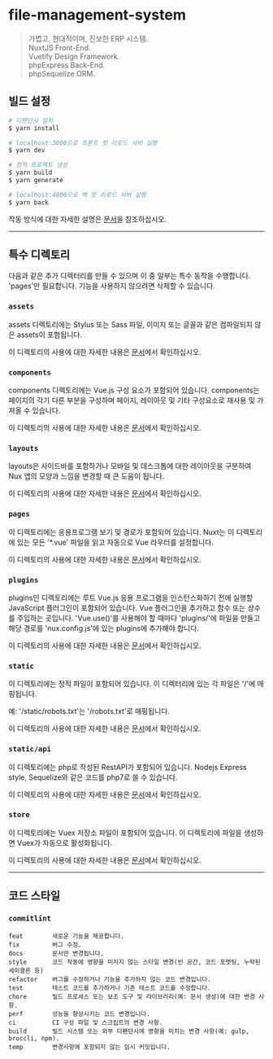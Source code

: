 # file-management-system
> 가볍고, 현대적이며, 진보한 ERP 시스템.   
> NuxtJS Front-End.   
> Vuetify Design Framework.   
> phpExpress Back-End.   
> phpSequelize ORM.
## 빌드 설정

```bash
# 디펜던시 설치
$ yarn install

# localhost:3000으로 프론트 핫 리로드 서버 실행
$ yarn dev

# 정적 프로젝트 생성
$ yarn build
$ yarn generate

# localhost:4000으로 백 핫 리로드 서버 실행
$ yarn back
```

작동 방식에 대한 자세한 설명은 [문서](https://nuxtjs.org)을 참조하십시오.

***
## 특수 디렉토리
다음과 같은 추가 디렉터리를 만들 수 있으며 이 중 일부는 특수 동작을 수행합니다. 'pages'만 필요합니다. 기능을 사용하지 않으려면 삭제할 수 있습니다.

### `assets`
assets 디렉토리에는 Stylus 또는 Sass 파일, 이미지 또는 글꼴과 같은 컴파일되지 않은 assets이 포함됩니다.

이 디렉토리의 사용에 대한 자세한 내용은 [문서](https://nuxtjs.org/docs/2.x/directory-structure/assets)에서 확인하십시오.

### `components`
components 디렉토리에는 Vue.js 구성 요소가 포함되어 있습니다. components는 페이지의 각기 다른 부분을 구성하며 페이지, 레이아웃 및 기타 구성요소로 재사용 및 가져올 수 있습니다.

이 디렉토리의 사용에 대한 자세한 내용은 [문서](https://nuxtjs.org/docs/2.x/directory-structure/components)에서 확인하십시오.

### `layouts`
layouts은 사이드바를 포함하거나 모바일 및 데스크톱에 대한 레이아웃을 구분하여 Nux 앱의 모양과 느낌을 변경할 때 큰 도움이 됩니다.

이 디렉토리의 사용에 대한 자세한 내용은 [문서](https://nuxtjs.org/docs/2.x/directory-structure/layouts)에서 확인하십시오.

### `pages`
이 디렉토리에는 응용프로그램 보기 및 경로가 포함되어 있습니다. Nuxt는 이 디렉토리에 있는 모든 '*.vue' 파일을 읽고 자동으로 Vue 라우터를 설정합니다.

이 디렉토리의 사용에 대한 자세한 내용은 [문서](https://nuxtjs.org/docs/2.x/get-started/routing)에서 확인하십시오.

### `plugins`
plugins인 디렉토리에는 루트 Vue.js 응용 프로그램을 인스턴스화하기 전에 실행할 JavaScript 플러그인이 포함되어 있습니다. Vue 플러그인을 추가하고 함수 또는 상수를 주입하는 곳입니다. 'Vue.use()'를 사용해야 할 때마다 'plugins/'에 파일을 만들고 해당 경로를 'nux.config.js'에 있는 plugins에 추가해야 합니다.

이 디렉토리의 사용에 대한 자세한 내용은 [문서](https://nuxtjs.org/docs/2.x/directory-structure/plugins)에서 확인하십시오.


### `static`
이 디렉토리에는 정적 파일이 포함되어 있습니다. 이 디렉터리에 있는 각 파일은 '/'에 매핑됩니다.

예: '/static/robots.txt'는 '/robots.txt'로 매핑됩니다.

이 디렉토리의 사용에 대한 자세한 내용은 [문서](https://nuxtjs.org/docs/2.x/directory-structure/static)에서 확인하십시오.

### `static/api`
이 디렉토리에는 php로 작성된 RestAPI가 포함되어 있습니다. Nodejs Express style, Sequelize와 같은 코드를 php7로 쓸 수 있습니다.

이 디렉토리의 사용에 대한 자세한 내용은 [문서](https://github.com/devxian96/phpExpress)에서 확인하십시오.

### `store`
이 디렉토리에는 Vuex 저장소 파일이 포함되어 있습니다. 이 디렉토리에 파일을 생성하면 Vuex가 자동으로 활성화됩니다.

이 디렉토리의 사용에 대한 자세한 내용은 [문서](https://nuxtjs.org/docs/2.x/directory-structure/store)에서 확인하십시오.

***

## 코드 스타일

### `commitlint`
```
feat        새로운 기능을 제공합니다.
fix         버그 수정.
docs        문서만 변경됩니다.
style       코드 작동에 영향을 미치지 않는 스타일 변경(빈 공간, 코드 포멧팅, 누락된 세미콜론 등)
refactor    버그를 수정하거나 기능을 추가하지 않는 코드 변경입니다.
test        테스트 코드를 추가하거나 기존 테스트 코드를 수정합니다.
chore       빌드 프로세스 또는 보조 도구 및 라이브러리(예: 문서 생성)에 대한 변경 사항.
perf        성능을 향상시키는 코드 변경입니다.
ci          CI 구성 파일 및 스크립트의 변경 사항.
build       빌드 시스템 또는 외부 디펜던시에 영향을 미치는 변경 사항(예: gulp, broccli, npm).
temp        변경사항에 포함되지 않는 임시 커밋입니다.
```
